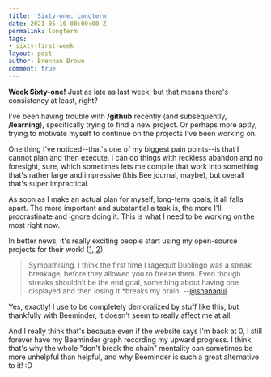 ```yaml
---
title: 'Sixty-one: Longterm'
date: 2021-05-10 00:00:00 Z
permalink: longterm
tags:
- sixty-first-week
layout: post
author: Brennan Brown
comment: true
---
```


**Week Sixty-one!** Just as late as last week, but that means there's consistency at least, right?

I've been having trouble with **/github** recently (and subsequently, **/learning**), specifically trying to find a new project. Or perhaps more aptly, trying to motivate myself to continue on the projects I've been working on.

One thing I've noticed--that's one of my biggest pain points--is that I cannot plan and then execute. I can do things with reckless abandon and no foresight, sure, which sometimes lets me compile that work into something that's rather large and impressive (this Bee journal, maybe), but overall that's super impractical. 

As soon as I make an actual plan for myself, long-term goals, it all falls apart. The more important and substantial a task is, the more I'll procrastinate and ignore doing it. This is what I need to be working on the most right now.

In better news, it's really exciting people start using my open-source projects for their work! ([1](https://alanparr.github.io/), [2](https://alex-im2.github.io/))

> Sympathising. I think the first time I ragequit Duolingo was a streak breakage, before they allowed you to freeze them. Even though streaks shouldn’t be the end goal, something about having one displayed and then losing it *breaks my brain.
> --[@shanaqui](https://forum.beeminder.com/t/brennans-beeminder-journal/6340/95?u=brennanbrown)


Yes, exactly! I use to be completely demoralized by stuff like this, but thankfully with Beeminder, it doesn't seem to really affect me at all. 

And I really think that's because even if the website says I'm back at 0, I still forever have my Beeminder graph recording my upward progress. I think that's why the whole "don't break the chain" mentality can sometimes be more unhelpful than helpful, and why Beeminder is such a great alternative to it! :D
